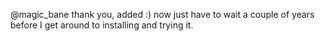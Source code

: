 @magic_bane thank you, added :) now just have to wait a couple of years before I get around to installing and trying it.